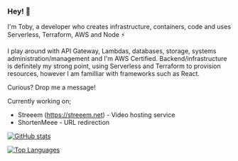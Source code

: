 ### Hey! 👋

I'm Toby, a developer who creates infrastructure, containers, code and uses Serverless, Terraform, AWS and Node ⚡

I play around with API Gateway, Lambdas, databases, storage, systems administration/management and I'm AWS Certified.
Backend/infrastructure is definitely my strong point, using Serverless and Terraform to provision resources, however I am familliar with frameworks such as React.

Curious? Drop me a message!

Currently working on;
- Streeem (https://streeem.net) - Video hosting service
- ShortenMeee - URL redirection

[![GitHub stats](https://github-readme-stats.vercel.app/api?username=toobiii)](https://github.com/anuraghazra/github-readme-stats)

[![Top Languages](https://github-readme-stats.vercel.app/api/top-langs/?username=toobiii)](https://github.com/anuraghazra/github-readme-stats)
